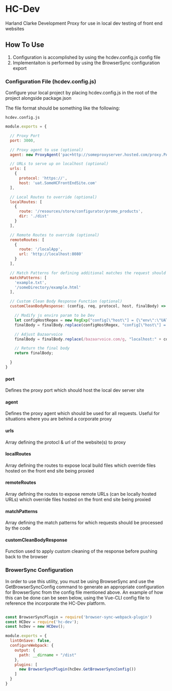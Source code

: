 # HC-Dev
Harland Clarke Development Proxy for use in local dev testing of front end websites

## How To Use
1. Configuration is accomplished by using the hcdev.config.js config file
2. Implementaiton is performed by using the BrowserSync configuration export

### Configuration File (hcdev.config.js)
Configure your local project by placing hcdev.config.js in the root of the project alongside package.json

The file format should be something like the following:

`hcdev.config.js`
``` js
module.exports = {

  // Proxy Port
  port: 3000,

  // Proxy agent to use (optional)
  agent: new ProxyAgent('pac+http://someproxyserver.hosted.com/proxy.PAC'),

  // URLs to serve up on localhost (optional)
  urls: [
    {
      protocol: 'https://',
      host: 'uat.SomeHCFrontEndSite.com'
  ],

  // Local Routes to override (optional)
  localRoutes: [
    {
      route: '/resources/store/configurator/promo_products',
      dir: './dist'
    }
  ],

  // Remote Routes to override (optional)
  remoteRoutes: [
    {
      route: '/localApp',
      url: 'http://localhost:8080'
    }
  ],

  // Match Patterns for defining additional matches the request should be processed for.
  matchPatterns: [
    'example.txt',
    '/someDirectory/example.html'
  ],

  // Custom Clean Body Response Function (optional)
  customCleanBodyResponse: (config, req, protocol, host, finalBody) => {

    // Modify js enviro param to be Dev
    let configHostRegex = new RegExp("config[\"host\"] = {\"env\":\"UAT\"}");
    finalBody = finalBody.replace(configHostRegex, "config[\"host\"] = {\"env\":\"DEV\"}");

    // Adjust Bazaarvoice
    finalBody = finalBody.replace(/bazaarvoice.com/g, "localhost:" + config.port);

    // Return the final body
    return finalBody;

  }
}
```

#### port
Defines the proxy port which should host the local dev server site

#### agent
Defines the proxy agent which should be used for all requests. Useful for situations where you are behind a corporate proxy

#### urls
Array defining the protocl & url of the website(s) to proxy

#### localRoutes
Array defining the routes to expose local build files which override files hosted on the front end site being proxied

#### remoteRoutes
Array defining the routes to expose remote URLs (can be locally hosted URLs) which override files hosted on the front end site being proxied

#### matchPatterns
Array defining the match patterns for which requests should be processed by the code

#### customCleanBodyResponse
Function used to apply custom cleaning of the response before pushing back to the browser

### BrowerSync Configuration
In order to use this utility, you must be using BrowserSync and use the GetBrowserSyncConfig command to generate an appropriate configuration for BrowserSync from the config file mentioned above. An example of how this can be done can be seen below, using the Vue-CLI config file to reference the incorporate the HC-Dev platform.

``` js

const BrowserSyncPlugin = require('browser-sync-webpack-plugin')
const HCDev = require('hc-dev');
const hcDev = new HCDev();

module.exports = {
  lintOnSave: false,
  configureWebpack: {
    output: {
      path: __dirname + "/dist"
    },
    plugins: [
      new BrowserSyncPlugin(hcDev.GetBrowserSyncConfig())
    ]
  }
}

```
